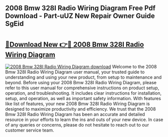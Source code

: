 ## 2008 Bmw 328I Radio Wiring Diagram Free Pdf Download - Part-uUZ New Repair Owner Guide SgEid

# <h2><a href="http://dfskrad.blite.top/?on=2008+Bmw+328I+Radio+Wiring+Diagram">🔗Download New 👉🔴 2008 Bmw 328I Radio Wiring Diagram</a></h2>

[![2008 Bmw 328I Radio Wiring Diagram download](https://i.imgur.com/lujVjoI.png)](http://dfskrad.blite.top/?on=2008+Bmw+328I+Radio+Wiring+Diagram)
Welcome to the 2008 Bmw 328I Radio Wiring Diagram user manual, your trusted guide to understanding and using your new product, from setup to maintenance and beyond. Before using your 2008 Bmw 328I Radio Wiring Diagram, please refer to this user manual for comprehensive instructions on product setup, operation, and troubleshooting. It includes clear instructions for installation, setup, and operation, as well as important safety information. With features like list of features, your new 2008 Bmw 328I Radio Wiring Diagram is designed to maximize productivity and efficiency. We trust that the 2008 Bmw 328I Radio Wiring Diagram has been an accurate and detailed resource in your efforts to learn the ins and outs of your new device. In case of any queries or concerns, please do not hesitate to reach out to our customer service team.
